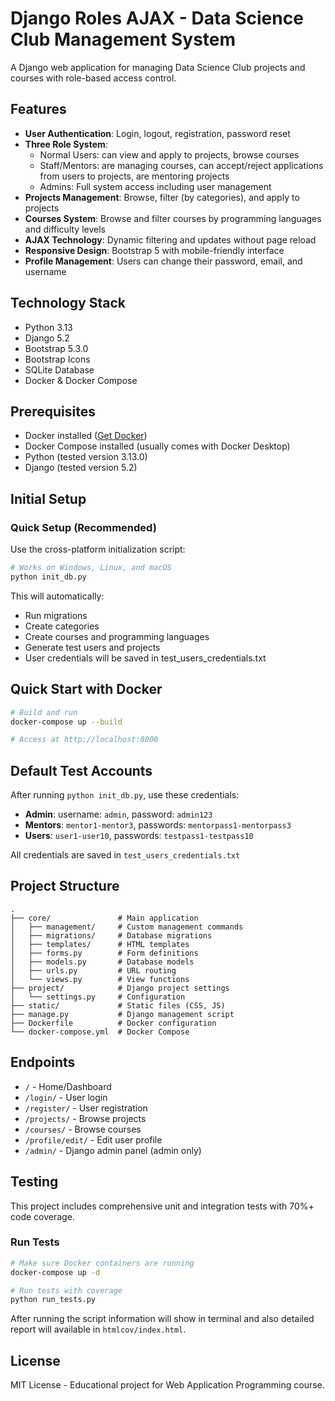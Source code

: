 # Django Roles AJAX - Data Science Club Management System

A Django web application for managing Data Science Club projects and courses with role-based access control.

## Features

- **User Authentication**: Login, logout, registration, password reset
- **Three Role System**:
  - Normal Users: can view and apply to projects, browse courses
  - Staff/Mentors: are managing courses, can accept/reject applications from users to projects, are mentoring projects
  - Admins: Full system access including user management
- **Projects Management**: Browse, filter (by categories), and apply to projects
- **Courses System**: Browse and filter courses by programming languages and difficulty levels
- **AJAX Technology**: Dynamic filtering and updates without page reload
- **Responsive Design**: Bootstrap 5 with mobile-friendly interface
- **Profile Management**: Users can change their password, email, and username

## Technology Stack

- Python 3.13
- Django 5.2
- Bootstrap 5.3.0
- Bootstrap Icons
- SQLite Database
- Docker & Docker Compose

## Prerequisites

- Docker installed ([Get Docker](https://docs.docker.com/get-docker/))
- Docker Compose installed (usually comes with Docker Desktop)
- Python (tested version 3.13.0)
- Django (tested version 5.2)

## Initial Setup

### Quick Setup (Recommended)

Use the cross-platform initialization script:

```bash
# Works on Windows, Linux, and macOS
python init_db.py
```

This will automatically:
- Run migrations
- Create categories
- Create courses and programming languages
- Generate test users and projects
- User credentials will be saved in test_users_credentials.txt

## Quick Start with Docker

```bash
# Build and run
docker-compose up --build

# Access at http://localhost:8000
```

## Default Test Accounts

After running `python init_db.py`, use these credentials:

- **Admin**: username: `admin`, password: `admin123`
- **Mentors**: `mentor1-mentor3`, passwords: `mentorpass1-mentorpass3`
- **Users**: `user1-user10`, passwords: `testpass1-testpass10`

All credentials are saved in `test_users_credentials.txt`

## Project Structure

```
.
├── core/               # Main application
│   ├── management/     # Custom management commands
│   ├── migrations/     # Database migrations
│   ├── templates/      # HTML templates
│   ├── forms.py        # Form definitions
│   ├── models.py       # Database models
│   ├── urls.py         # URL routing
│   └── views.py        # View functions
├── project/            # Django project settings
│   └── settings.py     # Configuration
├── static/             # Static files (CSS, JS)
├── manage.py           # Django management script
├── Dockerfile          # Docker configuration
└── docker-compose.yml  # Docker Compose
```

## Endpoints

- `/` - Home/Dashboard
- `/login/` - User login
- `/register/` - User registration
- `/projects/` - Browse projects
- `/courses/` - Browse courses
- `/profile/edit/` - Edit user profile
- `/admin/` - Django admin panel (admin only)

## Testing

This project includes comprehensive unit and integration tests with 70%+ code coverage.

### Run Tests

```bash
# Make sure Docker containers are running
docker-compose up -d

# Run tests with coverage
python run_tests.py
```

After running the script information will show in terminal and also detailed report will available in `htmlcov/index.html`.

## License

MIT License - Educational project for Web Application Programming course.

